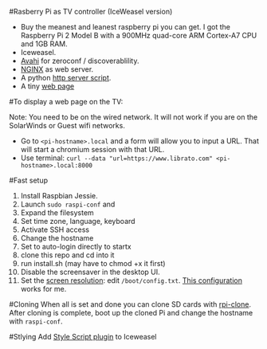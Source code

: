#Rasberry Pi as TV controller (IceWeasel version)

- Buy the meanest and leanest raspberry pi you can get. I got the Raspberry Pi 2 Model B with a 900MHz quad-core ARM Cortex-A7 CPU and 1GB RAM.
- Iceweasel. 
- [Avahi](https://en.wikipedia.org/wiki/Avahi_(software)) for zeroconf / discoverablility.
- [NGINX](https://www.raspberrypi.org/documentation/remote-access/web-server/nginx.md) as web server.
- A python [http server script](https://github.com/librato/raspberry-pi/blob/master/http_server.py). 
- A tiny [web page](https://github.com/librato/raspberry-pi/blob/master/index.html)

#To display a web page on the TV:

Note: You need to be on the wired network. It will not work if you are on the SolarWinds or Guest wifi networks.
- Go to `<pi-hostname>.local` and a form will allow you to input a URL. That will start a chromium session with that URL.
- Use terminal: `curl --data "url=https://www.librato.com" <pi-hostname>.local:8000`

#Fast setup

1. Install Raspbian Jessie.
2. Launch `sudo raspi-conf` and 
  1. Expand the filesystem
  2. Set time zone, language, keyboard
  2. Activate SSH access
  3. Change the hostname
  4. Set to auto-login directly to startx
3. clone this repo and cd into it
4. run install.sh (may have to chmod +x it first)
6. Disable the screensaver in the desktop UI.
7. Set the [screen resolution](http://elinux.org/RPiconfig ): edit `/boot/config.txt`. [This configuration](https://gist.github.com/niklibrato/305a1891ffa71ac2edfb) works for me.

#Cloning
When all is set and done you can clone SD cards with [rpi-clone](https://github.com/billw2/rpi-clone). 
After cloning is complete, boot up the cloned Pi and change the hostname with `raspi-conf`.

#Stlying
Add [Style Script plugin](https://addons.mozilla.org/en-US/firefox/addon/custom-style-script/?src=ss) to Iceweasel
